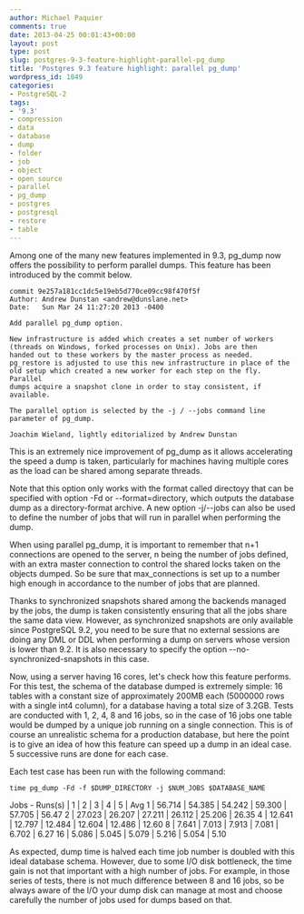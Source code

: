 ```yaml
---
author: Michael Paquier
comments: true
date: 2013-04-25 00:01:43+00:00
layout: post
type: post
slug: postgres-9-3-feature-highlight-parallel-pg_dump
title: 'Postgres 9.3 feature highlight: parallel pg_dump'
wordpress_id: 1849
categories:
- PostgreSQL-2
tags:
- '9.3'
- compression
- data
- database
- dump
- folder
- job
- object
- open source
- parallel
- pg_dump
- postgres
- postgresql
- restore
- table
---
```


Among one of the many new features implemented in 9.3, pg\_dump now offers the possibility to perform parallel dumps. This feature has been introduced by the commit below.

    commit 9e257a181cc1dc5e19eb5d770ce09cc98f470f5f
    Author: Andrew Dunstan <andrew@dunslane.net>
    Date:   Sun Mar 24 11:27:20 2013 -0400
    
    Add parallel pg_dump option.
    
    New infrastructure is added which creates a set number of workers
    (threads on Windows, forked processes on Unix). Jobs are then
    handed out to these workers by the master process as needed.
    pg_restore is adjusted to use this new infrastructure in place of the
    old setup which created a new worker for each step on the fly. Parallel
    dumps acquire a snapshot clone in order to stay consistent, if
    available.
    
    The parallel option is selected by the -j / --jobs command line
    parameter of pg_dump.
    
    Joachim Wieland, lightly editorialized by Andrew Dunstan

This is an extremely nice improvement of pg\_dump as it allows accelerating the speed a dump is taken, particularly for machines having multiple cores as the load can be shared among separate threads.

Note that this option only works with the format called directoyy that can be specified with option -Fd or --format=directory, which outputs the database dump as a directory-format archive. A new option -j/--jobs can also be used to define the number of jobs that will run in parallel when performing the dump.

When using parallel pg\_dump, it is important to remember that n+1 connections are opened to the server, n being the number of jobs defined, with an extra master connection to control the shared locks taken on the objects dumped. So be sure that max\_connections is set up to a number high enough in accordance to the number of jobs that are planned.

Thanks to synchronized snapshots shared among the backends managed by the jobs, the dump is taken consistently ensuring that all the jobs share the same data view. However, as synchronized snapshots are only available since PostgreSQL 9.2, you need to be sure that no external sessions are doing any DML or DDL when performing a dump on servers whose version is lower than 9.2. It is also necessary to specify the option --no-synchronized-snapshots in this case.

Now, using a server having 16 cores, let's check how this feature performs. For this test, the schema of the database dumped is extremely simple: 16 tables with a constant size of approximately 200MB each (5000000 rows with a single int4 column), for a database having a total size of 3.2GB. Tests are conducted with 1, 2, 4, 8 and 16 jobs, so in the case of 16 jobs one table would be dumped by a unique job running on a single connection. This is of course an unrealistic schema for a production database, but here the point is to give an idea of how this feature can speed up a dump in an ideal case. 5 successive runs are done for each case.

Each test case has been run with the following command:

    time pg_dump -Fd -f $DUMP_DIRECTORY -j $NUM_JOBS $DATABASE_NAME

Jobs - Runs(s) | 1 | 2 | 3 | 4 | 5 | Avg
1 | 56.714 | 54.385 | 54.242 | 59.300 | 57.705 | 56.47
2 | 27.023 | 26.207 | 27.211 | 26.112 | 25.206 | 26.35
4 | 12.641 | 12.797 | 12.484 | 12.604 | 12.486 | 12.60
8 | 7.641 | 7.013 | 7.913 | 7.081 | 6.702 | 6.27
16 | 5.086 | 5.045 | 5.079 | 5.216 | 5.054 | 5.10

As expected, dump time is halved each time job number is doubled with this ideal database schema. However, due to some I/O disk bottleneck, the time gain is not that important with a high number of jobs. For example, in those series of tests, there is not much difference between 8 and 16 jobs, so be always aware of the I/O your dump disk can manage at most and choose carefully the number of jobs used for dumps based on that.
